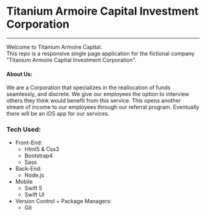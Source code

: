 # Titanium Armoire Capital Investment Corporation
<hr/>
<p>
  Welcome to Titanium Armoire Capital.<br/>
  This repo is a responsive single page application for the fictional company "Titanium Armoire Capital Investment Corporation".
</p>
<h4> About Us: </h4>
<p>
  We are a Corporation that specializes in the reallocation of funds seamlessly, and discrete. We give our employees the option to interview others they think would benefit from this service. This opens another stream of income to our employees through our referral program. Eventually there will be an iOS app for our services.
</p>
<h3>
  Tech Used:
</h3>
<ul>
  <li>
    Front-End:
    <ul>
      <li>
        Html5 & Css3
      </li>
      <li>
        Bootstrap4
      </li>
      <li>
        Sass
      </li>
    </ul>
  </li>
  <li>
    Back-End:
    <ul>
      <li>
         Node.js
      </li>
    </ul>
  </li>
  <li>
    Mobile
    <ul>
      <li>
        Swift 5
      </li>
      <li>
        Swift UI
      </li>
    </ul>
  </li>
  <li>
    Version Control + Package Managers:
    <ul>
      <li>
        Git
      </li>
    </ul>
  </li>
</ul>

